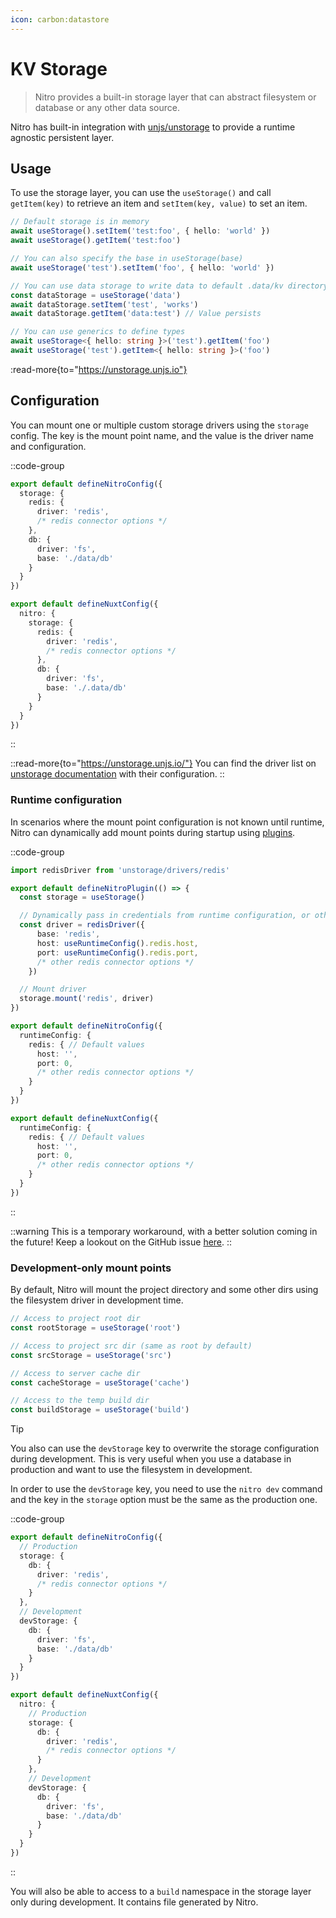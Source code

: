 ```yaml
---
icon: carbon:datastore
---
```


# KV Storage

> Nitro provides a built-in storage layer that can abstract filesystem or database or any other data source.

Nitro has built-in integration with [unjs/unstorage](https://unstorage.unjs.io) to provide a runtime agnostic persistent layer.

## Usage

To use the storage layer, you can use the `useStorage()` and call `getItem(key)` to retrieve an item and `setItem(key, value)` to set an item.

```ts
// Default storage is in memory
await useStorage().setItem('test:foo', { hello: 'world' })
await useStorage().getItem('test:foo')

// You can also specify the base in useStorage(base)
await useStorage('test').setItem('foo', { hello: 'world' })

// You can use data storage to write data to default .data/kv directory
const dataStorage = useStorage('data')
await dataStorage.setItem('test', 'works')
await dataStorage.getItem('data:test') // Value persists

// You can use generics to define types
await useStorage<{ hello: string }>('test').getItem('foo')
await useStorage('test').getItem<{ hello: string }>('foo')
```

:read-more{to="https://unstorage.unjs.io"}


## Configuration

You can mount one or multiple custom storage drivers using the `storage` config.
The key is the mount point name, and the value is the driver name and configuration.

::code-group
```ts [nitro.config.ts]
export default defineNitroConfig({
  storage: {
    redis: {
      driver: 'redis',
      /* redis connector options */
    },
    db: {
      driver: 'fs',
      base: './data/db'
    }
  }
})
```
```ts [nuxt.config.ts]
export default defineNuxtConfig({
  nitro: {
    storage: {
      redis: {
        driver: 'redis',
        /* redis connector options */
      },
      db: {
        driver: 'fs',
        base: './.data/db'
      }
    }
  }
})
```
::

::read-more{to="https://unstorage.unjs.io/"}
You can find the driver list on [unstorage documentation](https://unstorage.unjs.io/) with their configuration.
::

### Runtime configuration

In scenarios where the mount point configuration is not known until runtime, Nitro can dynamically add mount points during startup using [plugins](/guide/plugins).

::code-group
```ts [plugins/storage.ts]
import redisDriver from 'unstorage/drivers/redis'

export default defineNitroPlugin(() => {
  const storage = useStorage()

  // Dynamically pass in credentials from runtime configuration, or other sources
  const driver = redisDriver({
      base: 'redis',
      host: useRuntimeConfig().redis.host,
      port: useRuntimeConfig().redis.port,
      /* other redis connector options */
    })

  // Mount driver
  storage.mount('redis', driver)
})
```
``` ts [nitro.config.ts]
export default defineNitroConfig({
  runtimeConfig: {
    redis: { // Default values
      host: '',
      port: 0,
      /* other redis connector options */
    }
  }
})
```
``` ts [nuxt.config.ts]
export default defineNuxtConfig({
  runtimeConfig: {
    redis: { // Default values
      host: '',
      port: 0,
      /* other redis connector options */
    }
  }
})
```
::

::warning
This is a temporary workaround, with a better solution coming in the future! Keep a lookout on the GitHub issue [here](https://github.com/unjs/nitro/issues/1161#issuecomment-1511444675).
::

### Development-only mount points

By default, Nitro will mount the project directory and some other dirs using the filesystem driver in development time.

```js
// Access to project root dir
const rootStorage = useStorage('root')

// Access to project src dir (same as root by default)
const srcStorage = useStorage('src')

// Access to server cache dir
const cacheStorage = useStorage('cache')

// Access to the temp build dir
const buildStorage = useStorage('build')
```

> [!TIP]
> You also can use the `devStorage` key to overwrite the storage configuration during development. This is very useful when you use a database in production and want to use the filesystem in development.

In order to use the `devStorage` key, you need to use the `nitro dev` command and the key in the `storage` option must be the same as the production one.

::code-group
```ts [nitro.config.ts]
export default defineNitroConfig({
  // Production
  storage: {
    db: {
      driver: 'redis',
      /* redis connector options */
    }
  },
  // Development
  devStorage: {
    db: {
      driver: 'fs',
      base: './data/db'
    }
  }
})
```
```ts [nuxt.config.ts]
export default defineNuxtConfig({
  nitro: {
    // Production
    storage: {
      db: {
        driver: 'redis',
        /* redis connector options */
      }
    },
    // Development
    devStorage: {
      db: {
        driver: 'fs',
        base: './data/db'
      }
    }
  }
})
```
::

You will also be able to access to a `build` namespace in the storage layer only during development. It contains file generated by Nitro.

